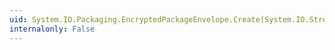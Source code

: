 ```yaml
---
uid: System.IO.Packaging.EncryptedPackageEnvelope.Create(System.IO.Stream,System.Security.RightsManagement.PublishLicense,System.Security.RightsManagement.CryptoProvider)
internalonly: False
---
```

